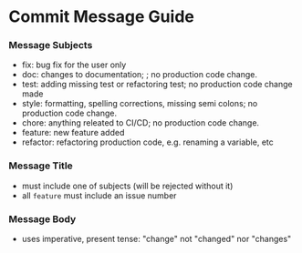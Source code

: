 # Commit Message Guide

### Message Subjects
- fix: bug fix for the user only
- doc: changes to documentation; ; no production code change.
- test: adding missing test or refactoring test; no production code change made
- style: formatting, spelling corrections, missing semi colons; no production code change.
- chore: anything releated to CI/CD; no production code change.
- feature: new feature added
- refactor: refactoring production code, e.g. renaming a variable, etc

### Message Title
- must include one of subjects (will be rejected without it)
- all `feature` must include an issue number


### Message Body
- uses imperative, present tense: "change" not "changed" nor "changes"